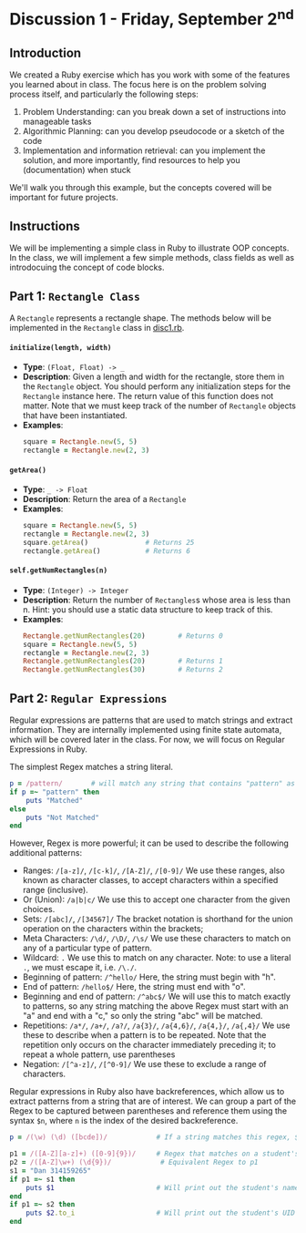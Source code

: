 # Discussion 1 - Friday, September 2<sup>nd</sup>

## Introduction

We created a Ruby exercise which has you work with some of the features you learned about in class. The focus here is on the problem solving process itself, and particularly the following steps: 


1. Problem Understanding: can you break down a set of instructions into manageable tasks
2. Algorithmic Planning: can you develop pseudocode or a sketch of the code 
3. Implementation and information retrieval: can you implement the solution, and more importantly, find resources to help you (documentation) when stuck

We'll walk you through this example, but the concepts covered will be important for future projects. 

## Instructions

We will be implementing a simple class in Ruby to illustrate OOP concepts. In the class, we will implement a few simple methods, class fields as well as introdocuing the concept of code blocks.

## Part 1: `Rectangle Class`

A `Rectangle` represents a rectangle shape.  The methods below will be implemented in the `Rectangle` class in [disc1.rb](src/disc1.rb).

#### `initialize(length, width)`

- **Type**: `(Float, Float) -> _`
- **Description**: Given a length and width for the rectangle, store them in the `Rectangle` object.  You should perform any initialization steps for the `Rectangle` instance here. The return value of this function does not matter. Note that we must keep track of the number of `Rectangle` objects that have been instantiated. 
- **Examples**:
  ```ruby
  square = Rectangle.new(5, 5)
  rectangle = Rectangle.new(2, 3)
  ```

#### `getArea()`

- **Type**: `_ -> Float`
- **Description**: Return the area of a `Rectangle`
- **Examples**:
  ```ruby
  square = Rectangle.new(5, 5)
  rectangle = Rectangle.new(2, 3)
  square.getArea()              # Returns 25
  rectangle.getArea()           # Returns 6
  ```


#### `self.getNumRectangles(n)`

- **Type**: `(Integer) -> Integer`
- **Description**: Return the number of `Rectangles`s whose area is less than n.  Hint: you should use a static data structure to keep track of this.
- **Examples**:
  ```ruby
  Rectangle.getNumRectangles(20)        # Returns 0
  square = Rectangle.new(5, 5)
  rectangle = Rectangle.new(2, 3)
  Rectangle.getNumRectangles(20)        # Returns 1
  Rectangle.getNumRectangles(30)        # Returns 2
  ```
  
## Part 2: `Regular Expressions`

Regular expressions are patterns that are used to match strings and extract information. They are internally implemented using finite state automata, which will be covered later in the class. For now, we will focus on Regular Expressions in Ruby.

The simplest Regex matches a string literal. 

```ruby
p = /pattern/       # will match any string that contains "pattern" as a substring
if p =~ "pattern" then
    puts "Matched"
else
    puts "Not Matched"
end
```

However, Regex is more powerful; it can be used to describe the following additional patterns:

- Ranges: `/[a-z]/`, `/[c-k]/`, `/[A-Z]/`, `/[0-9]/`
We use these ranges, also known as character classes, to accept characters within a specified range (inclusive).
- Or (Union): `/a|b|c/`
We use this to accept one character from the given choices.
- Sets: `/[abc]/`, `/[34567]/`
The bracket notation is shorthand for the union operation on the characters within the brackets; 
- Meta Characters: `/\d/`, `/\D/`, `/\s/`
We use these characters to match on any of a particular type of pattern.
- Wildcard: `.`
We use this to match on any character. Note: to use a literal `.`, we must escape it, i.e. `/\./`.
- Beginning of pattern: `/^hello/`
Here, the string must begin with "h".
- End of pattern: `/hello$/`
Here, the string must end with "o".
- Beginning and end of pattern: `/^abc$/`
We will use this to match exactly to patterns, so any string matching the above Regex must start with an "a" and end with a "c," so only the string "abc" will be matched.
- Repetitions: `/a*/`, `/a+/`, `/a?/`, `/a{3}/`, `/a{4,6}/`, `/a{4,}/`, `/a{,4}/`
We use these to describe when a pattern is to be repeated. Note that the repetition only occurs on the character immediately preceding it; to repeat a whole pattern, use parentheses 
- Negation: `/[^a-z]/`, `/[^0-9]/`
We use these to exclude a range of characters.

Regular expressions in Ruby also have backreferences, which allow us to extract patterns from a string that are of interest. We can group a part of the Regex to be captured between parentheses and reference them using the syntax `$n`, where `n` is the index of the desired backreference. 

```ruby
p = /(\w) (\d) ([bcde])/            # If a string matches this regex, $1 will refer to anything matched by \w, and $2 will refer to anything matched by \d and so on.
```

```ruby
p1 = /([A-Z][a-z]+) ([0-9]{9})/     # Regex that matches on a student's first name, followed by a space, followed by a 9 digit UID.
p2 = /([A-Z]\w+) (\d{9})/            # Equivalent Regex to p1
s1 = "Dan 314159265"
if p1 =~ s1 then
    puts $1                         # Will print out the student's name
end
if p1 =~ s2 then
    puts $2.to_i                    # Will print out the student's UID as an integer
end
```
